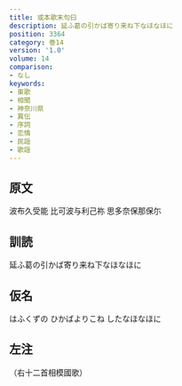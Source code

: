 ```yaml
---
title: 或本歌末句曰
description: 延ふ葛の引かば寄り来ね下なほなほに
position: 3364
category: 巻14
version: '1.0'
volume: 14
comparison:
- なし
keywords:
- 東歌
- 相聞
- 神奈川県
- 異伝
- 序詞
- 恋情
- 民謡
- 歌謡
---
```


## 原文

波布久受能 比可波与利己祢 思多奈保那保尓

## 訓読

延ふ葛の引かば寄り来ね下なほなほに

## 仮名

はふくずの ひかばよりこね したなほなほに

## 左注

（右十二首相模國歌）
